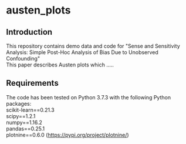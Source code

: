 # austen_plots
## Introduction
This repository contains demo data and code for "Sense and Sensitivity Analysis: Simple Post-Hoc
Analysis of Bias Due to Unobserved Confounding"  
This paper describes Austen plots which .....

## Requirements
The code has been tested on Python 3.7.3 with the following Python packages:  
scikit-learn==0.21.3  
scipy==1.2.1  
numpy==1.16.2  
pandas==0.25.1  
plotnine==0.6.0 (https://pypi.org/project/plotnine/)
